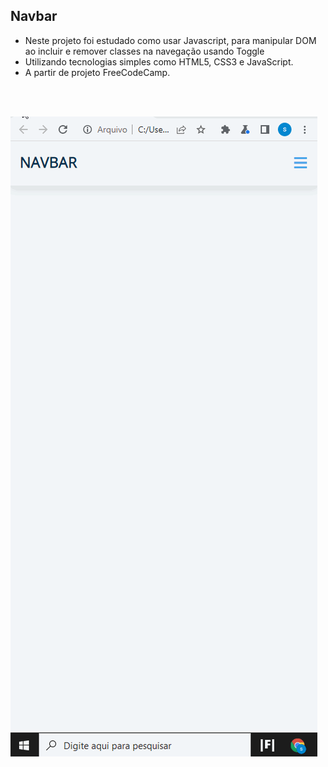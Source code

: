 ## Navbar
- Neste projeto foi estudado como usar Javascript, para manipular DOM ao incluir e remover classes na navegação usando Toggle
- Utilizando tecnologias simples como HTML5, CSS3 e JavaScript.
- A partir de projeto FreeCodeCamp.
<br>
<br>


<p aling "center">
  <img src="./navbar.gif" alt="Navbar">
</p
